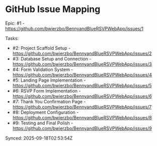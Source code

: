 # GitHub Issue Mapping

Epic: #1 - https://github.com/bwierzbo/BennyandBlueRSVPWebApp/issues/1

Tasks:
- #2: Project Scaffold Setup - https://github.com/bwierzbo/BennyandBlueRSVPWebApp/issues/2
- #3: Database Setup and Connection - https://github.com/bwierzbo/BennyandBlueRSVPWebApp/issues/3
- #4: Form Validation System - https://github.com/bwierzbo/BennyandBlueRSVPWebApp/issues/4
- #5: Landing Page Implementation - https://github.com/bwierzbo/BennyandBlueRSVPWebApp/issues/5
- #6: RSVP Form Implementation - https://github.com/bwierzbo/BennyandBlueRSVPWebApp/issues/6
- #7: Thank You Confirmation Page - https://github.com/bwierzbo/BennyandBlueRSVPWebApp/issues/7
- #8: Deployment Configuration - https://github.com/bwierzbo/BennyandBlueRSVPWebApp/issues/8
- #9: Testing and Final Polish - https://github.com/bwierzbo/BennyandBlueRSVPWebApp/issues/9

Synced: 2025-09-18T02:53:54Z
